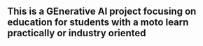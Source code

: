 ## This is a GEnerative AI project focusing on education for students with a moto learn practically or industry oriented
